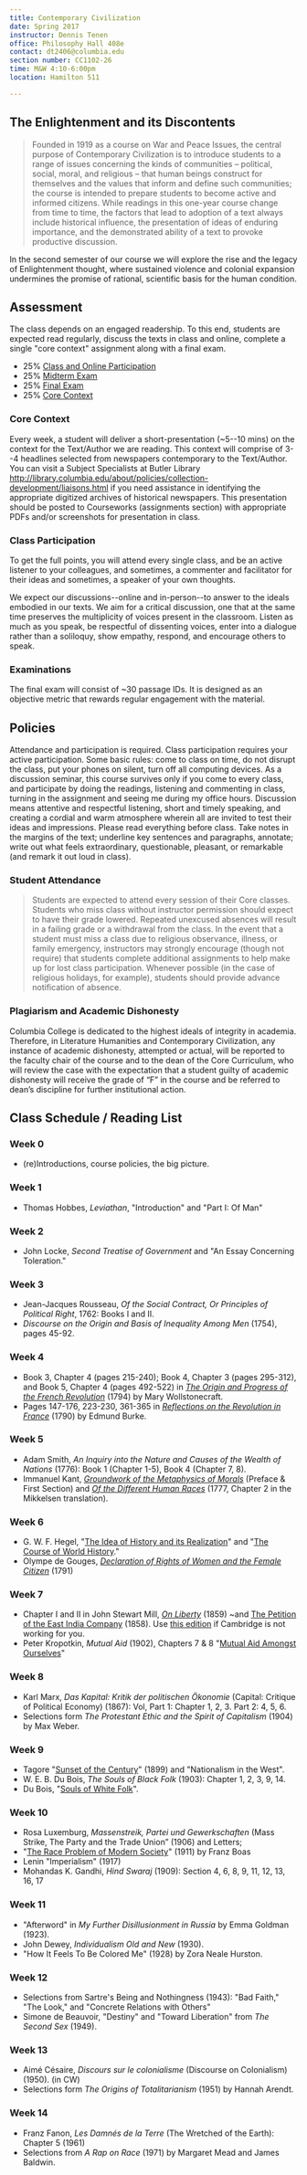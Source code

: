 ```yaml
---
title: Contemporary Civilization
date: Spring 2017
instructor: Dennis Tenen
office: Philosophy Hall 408e
contact: dt2406@columbia.edu
section number: CC1102-26
time: M&W 4:10-6:00pm
location: Hamilton 511

---
```


## The Enlightenment and its Discontents

> Founded in 1919 as a course on War and Peace Issues, the central purpose of
> Contemporary Civilization is to introduce students to a range of issues
> concerning the kinds of communities – political, social, moral, and
> religious – that human beings construct for themselves and the values that
> inform and define such communities; the course is intended to prepare
> students to become active and informed citizens. While readings in this
> one-year course change from time to time, the factors that lead to adoption
> of a text always include historical influence, the presentation of ideas of
> enduring importance, and the demonstrated ability of a text to provoke
> productive discussion.

In the second semester of our course we will explore the rise and the legacy
of Enlightenment thought, where sustained violence and colonial expansion
undermines the promise of rational, scientific basis for the human condition.

## Assessment

The class depends on an engaged readership. To this end, students are expected
read regularly, discuss the texts in class and online, complete a single "core
context" assignment along with a final exam.

* 25% [Class and Online Participation](#class-participation)
* 25% [Midterm Exam](#examinations)
* 25% [Final Exam](#examinations)
* 25% [Core Context](#core-context)

### Core Context

Every week, a student will deliver a short-presentation (~5--10 mins) on the context for the
Text/Author we are reading. This context will comprise of 3--4 headlines selected from
newspapers contemporary to the Text/Author. You can visit a Subject Specialists at Butler
Library <http://library.columbia.edu/about/policies/collection-development/liaisons.html> if
you need assistance in identifying the appropriate digitized archives of historical newspapers.
This presentation should be posted to Courseworks (assignments section) with appropriate PDFs
and/or screenshots for presentation in class.

### Class Participation

To get the full points, you will attend every single class, and be an active listener to your
colleagues, and sometimes, a commenter and facilitator for their ideas and sometimes, a speaker
of your own thoughts.

We expect our discussions--online and in-person--to answer to the ideals embodied in our texts.
We aim for a critical discussion, one that at the same time preserves the multiplicity of
voices present in the classroom. Listen as much as you speak, be respectful of dissenting
voices, enter into a dialogue rather than a soliloquy, show empathy, respond, and encourage
others to speak.

### Examinations

The final exam will consist of ~30 passage IDs. It is designed as an objective
metric that rewards regular engagement with the material.

## Policies

Attendance and participation is required. Class participation requires your active
participation. Some basic rules: come to class on time, do not disrupt the class, put your
phones on silent, turn off all computing devices. As a discussion seminar, this course survives
only if you come to every class, and participate by doing the readings, listening and
commenting in class, turning in the assignment and seeing me during my office hours. Discussion
means attentive and respectful listening, short and timely speaking, and creating a cordial and
warm atmosphere wherein all are invited to test their ideas and impressions. Please read
everything before class. Take notes in the margins of the text; underline key sentences and
paragraphs, annotate; write out what feels extraordinary, questionable, pleasant, or remarkable
(and remark it out loud in class).

### Student Attendance

> Students are expected to attend every session of their Core classes. Students
who miss class without instructor permission should expect to have their grade lowered.
Repeated unexcused absences will result in a failing grade or a withdrawal from the class. In
the event that a student must miss a class due to religious observance, illness, or family
emergency, instructors may strongly encourage (though not require) that students complete
additional assignments to help make up for lost class participation. Whenever possible (in the
case of religious holidays, for example), students should provide advance notification of
absence.

### Plagiarism and Academic Dishonesty

 Columbia College is dedicated to the highest ideals of integrity in academia.  Therefore, in
Literature Humanities and Contemporary Civilization, any instance of academic dishonesty,
attempted or actual, will be reported to the faculty chair of the course and to the dean of the
Core Curriculum, who will review the case with the expectation that a student guilty of
academic dishonesty will receive the grade of “F” in the course and be referred to dean’s
discipline for further institutional action.

## Class Schedule / Reading List

### Week 0

- (re)Introductions, course policies, the big picture.

### Week 1

- Thomas Hobbes, *Leviathan*, "Introduction" and "Part I: Of Man"

### Week 2

- John Locke, *Second Treatise of Government* and "An Essay Concerning Toleration."

### Week 3

- Jean-Jacques Rousseau, *Of the Social Contract, Or Principles of Political Right*, 1762:
  Books I and II.
- *Discourse on the Origin and Basis of Inequality Among Men* (1754), pages 45-92.

### Week 4

- Book 3, Chapter 4 (pages 215-240); Book 4, Chapter 3 (pages 295-312), and Book 5, Chapter 4
  (pages 492-522) in [*The Origin and Progress of the French Revolution*][402] (1794) by Mary
Wollstonecraft.
- Pages 147-176, 223-230, 361-365 in [*Reflections on the Revolution in France*][401] (1790) by Edmund
  Burke.

[402]:https://archive.org/download/historicalmoralv00woll/historicalmoralv00woll.pdf
[401]: https://oll.libertyfund.org/sources/1327-facsimile-pdf-burke-select-works-of-edmund-burke-vol-2/download

### Week 5

- Adam Smith, *An Inquiry into the Nature and Causes of the Wealth of Nations* (1776): Book 1
  (Chapter 1-5), Book 4 (Chapter 7, 8).
- Immanuel Kant, [*Groundwork of the Metaphysics of Morals*][261] (Preface & First Section) and
  [*Of the Different Human Races*][262] (1777, Chapter 2 in the Mikkelsen translation).

[261]: http://www.inp.uw.edu.pl/mdsie/Political_Thought/Kant%20-%20groundwork%20for%20the%20metaphysics%20of%20morals%20with%20essays.pdf
[262]: https://courseworks2.columbia.edu/courses/93768/files?preview=7158131

### Week 6

- G. W. F. Hegel, "[The Idea of History and its
     Realization](https://www.marxists.org/reference/archive/hegel/works/hi/introduction.htm)"
and "[The Course of World
History](https://www.marxists.org/reference/archive/hegel/works/hi/introduction.htm)."
- Olympe de Gouges, [*Declaration of Rights of Women and the Female Citizen*][602] (1791) 

[602]: https://www-jstor-org.ezproxy.cul.columbia.edu/stable/j.ctt19b9jvh.24?seq=1#metadata_info_tab_contents

### Week 7

- Chapter I and II in John Stewart Mill, [*On Liberty*][701] (1859) ~and [The Petition of the
  East India Company][702] (1858). Use [this edition][704] if Cambridge is not working for you.
- Peter Kropotkin, *Mutual Aid* (1902), Chapters 7 & 8 "[Mutual Aid Amongst Ourselves][703]"

[701]: https://doi-org.ezproxy.cul.columbia.edu/10.1017/CBO9781139149785
[702]: http://oll.libertyfund.org/titles/mill-the-collected-works-of-john-stuart-mill-volume-xxx-writings-on-india
[703]: https://www.marxists.org/reference/archive/kropotkin-peter/1902/mutual-aid/ch07.htm
[704]: https://courseworks2.columbia.edu/courses/93768/files?preview=7478777

### Week 8

- Karl Marx, *Das Kapital: Kritik der politischen Ökonomie* (Capital: Critique of Political
  Economy) (1867): Vol, Part 1: Chapter 1, 2, 3. Part 2: 4, 5, 6.
- Selections form *The Protestant Ethic and the Spirit of Capitalism* (1904) by Max Weber.

### Week 9

- Tagore "[Sunset of the Century][292]" (1899) and "Nationalism in the West".
- W. E. B. Du Bois, *The Souls of Black Folk* (1903): Chapter 1, 2, 3, 9, 14.
- Du Bois, "[Souls of White Folk][291]".

[291]: https://www.gutenberg.org/files/15210/15210-h/15210-h.htm#Chapter_I://www.gutenberg.org/files/15210/15210-h/15210-h.htm#Chapter_IIe
[292]: http://www.online-literature.com/tagore-rabindranath/4623/

### Week 10

- Rosa Luxemburg, *Massenstreik, Partei und Gewerkschaften* (Mass Strike, The Party and the
  Trade Union” (1906) and Letters; 
- "[The Race Problem of Modern Society][123]" (1911) by Franz Boas
- Lenin "Imperialism" (1917) 
- Mohandas K. Gandhi, *Hind Swaraj* (1909): Section 4, 6, 8, 9, 11, 12, 13, 16, 17

[123]: https://archive.org/download/mindofprimitivem031738mbp/mindofprimitivem031738mbp.pdf

### Week 11

- "Afterword" in *My Further Disillusionment in Russia* by Emma Goldman (1923).
- John Dewey, *Individualism Old and New* (1930).
- "How It Feels To Be Colored Me" (1928) by Zora Neale Hurston. 

### Week 12

- Selections from Sartre's Being and Nothingness (1943): "Bad Faith," "The Look," and "Concrete
  Relations with Others"
- Simone de Beauvoir, "Destiny" and "Toward Liberation" from *The Second Sex* (1949).

### Week 13

- Aimé Césaire, *Discours sur le colonialisme* (Discourse on Colonialism) (1950). (in CW)
- Selections form *The Origins of Totalitarianism* (1951) by Hannah Arendt.

### Week 14

- Franz Fanon, *Les Damnés de la Terre* (The Wretched of the Earth): Chapter 5 (1961)
- Selections from *A Rap on Race* (1971) by Margaret Mead and James Baldwin.
